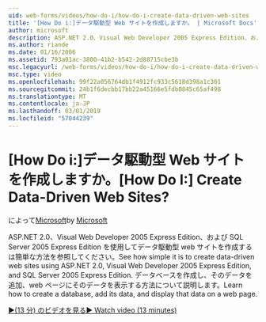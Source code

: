 ```yaml
---
uid: web-forms/videos/how-do-i/how-do-i-create-data-driven-web-sites
title: '[How Do i:]データ駆動型 Web サイトを作成しますか。 | Microsoft Docs'
author: microsoft
description: ASP.NET 2.0、Visual Web Developer 2005 Express Edition、および SQL Server 2005 Express Edition を使用してデータ駆動型 web サイトを作成するは簡単な方法を参照してください。 説明してください.
ms.author: riande
ms.date: 01/16/2006
ms.assetid: 793a01ac-3800-41b2-b542-2d88715cbe3b
msc.legacyurl: /web-forms/videos/how-do-i/how-do-i-create-data-driven-web-sites
msc.type: video
ms.openlocfilehash: 99f22a056764db1f4912fc933c5618d398a1c301
ms.sourcegitcommit: 24b1f6decbb17bb22a45166e5fdb0845c65af498
ms.translationtype: MT
ms.contentlocale: ja-JP
ms.lasthandoff: 03/01/2019
ms.locfileid: "57044239"
---
```

<a name="how-do-i-create-data-driven-web-sites"></a><span data-ttu-id="acf2f-105">[How Do i:]データ駆動型 Web サイトを作成しますか。</span><span class="sxs-lookup"><span data-stu-id="acf2f-105">[How Do I:] Create Data-Driven Web Sites?</span></span>
====================
<span data-ttu-id="acf2f-106">によって[Microsoft](https://github.com/microsoft)</span><span class="sxs-lookup"><span data-stu-id="acf2f-106">by [Microsoft](https://github.com/microsoft)</span></span>

<span data-ttu-id="acf2f-107">ASP.NET 2.0、Visual Web Developer 2005 Express Edition、および SQL Server 2005 Express Edition を使用してデータ駆動型 web サイトを作成するは簡単な方法を参照してください。</span><span class="sxs-lookup"><span data-stu-id="acf2f-107">See how simple it is to create data-driven web sites using ASP.NET 2.0, Visual Web Developer 2005 Express Edition, and SQL Server 2005 Express Edition.</span></span> <span data-ttu-id="acf2f-108">データベースを作成し、そのデータを追加、web ページにそのデータを表示する方法について説明します。</span><span class="sxs-lookup"><span data-stu-id="acf2f-108">Learn how to create a database, add its data, and display that data on a web page.</span></span>

[<span data-ttu-id="acf2f-109">&#9654;(13 分) のビデオを見る</span><span class="sxs-lookup"><span data-stu-id="acf2f-109">&#9654; Watch video (13 minutes)</span></span>](https://channel9.msdn.com/Blogs/ASP-NET-Site-Videos/how-do-i-create-data-driven-web-sites)
